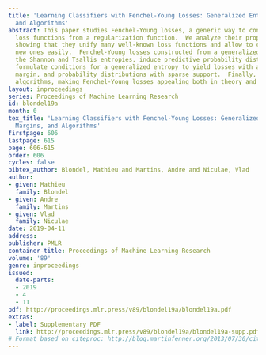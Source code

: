 ```yaml
---
title: 'Learning Classifiers with Fenchel-Young Losses: Generalized Entropies, Margins,
  and Algorithms'
abstract: This paper studies Fenchel-Young losses, a generic way to construct convex
  loss functions from a regularization function.  We analyze their properties in depth,
  showing that they unify many well-known loss functions and allow to create useful
  new ones easily.  Fenchel-Young losses constructed from a generalized entropy, including
  the Shannon and Tsallis entropies, induce predictive probability distributions.  We
  formulate conditions for a generalized entropy to yield losses with a separation
  margin, and probability distributions with sparse support.  Finally, we derive efficient
  algorithms, making Fenchel-Young losses appealing both in theory and practice.
layout: inproceedings
series: Proceedings of Machine Learning Research
id: blondel19a
month: 0
tex_title: 'Learning Classifiers with Fenchel-Young Losses: Generalized Entropies,
  Margins, and Algorithms'
firstpage: 606
lastpage: 615
page: 606-615
order: 606
cycles: false
bibtex_author: Blondel, Mathieu and Martins, Andre and Niculae, Vlad
author:
- given: Mathieu
  family: Blondel
- given: Andre
  family: Martins
- given: Vlad
  family: Niculae
date: 2019-04-11
address: 
publisher: PMLR
container-title: Proceedings of Machine Learning Research
volume: '89'
genre: inproceedings
issued:
  date-parts:
  - 2019
  - 4
  - 11
pdf: http://proceedings.mlr.press/v89/blondel19a/blondel19a.pdf
extras:
- label: Supplementary PDF
  link: http://proceedings.mlr.press/v89/blondel19a/blondel19a-supp.pdf
# Format based on citeproc: http://blog.martinfenner.org/2013/07/30/citeproc-yaml-for-bibliographies/
---
```

